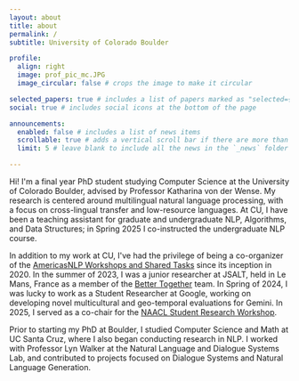 ```yaml
---
layout: about
title: about
permalink: /
subtitle: University of Colorado Boulder

profile:
  align: right
  image: prof_pic_mc.JPG
  image_circular: false # crops the image to make it circular

selected_papers: true # includes a list of papers marked as "selected={true}"
social: true # includes social icons at the bottom of the page

announcements:
  enabled: false # includes a list of news items
  scrollable: true # adds a vertical scroll bar if there are more than 3 news items
  limit: 5 # leave blank to include all the news in the `_news` folder

---
```


Hi! I'm a final year PhD student studying Computer Science at the University of Colorado Boulder, advised by Professor Katharina von der Wense. My research is centered around multilingual natural language processing, with a focus on cross-lingual transfer and low-resource languages. At CU, I have been a teaching assistant for graduate and undergraduate NLP, Algorithms, and Data Structures; in Spring 2025 I co-instructed the undergraduate NLP course. 

In addition to my work at CU, I've had the privilege of being a co-organizer of the [AmericasNLP Workshops and Shared Tasks](https://turing.iimas.unam.mx/americasnlp/) since its inception in 2020. In the summer of 2023, I was a junior researcher at JSALT, held in Le Mans, France as a member of the [Better Together](https://jsalt2023.univ-lemans.fr/en/better-together-text-context.html) team. In Spring of 2024, I was lucky to work as a Student Researcher at Google, working on developing novel multicultural and geo-temporal evaluations for Gemini. In 2025, I served as a co-chair for the [NAACL Student Research Workshop](https://naacl2025-srw.github.io/).

Prior to starting my PhD at Boulder, I studied Computer Science and Math at UC Santa Cruz, where I also began conducting research in NLP. I worked with Professor Lyn Walker at the Natural Language and Dialogue Systems Lab, and contributed to projects focused on Dialogue Systems and Natural Language Generation.